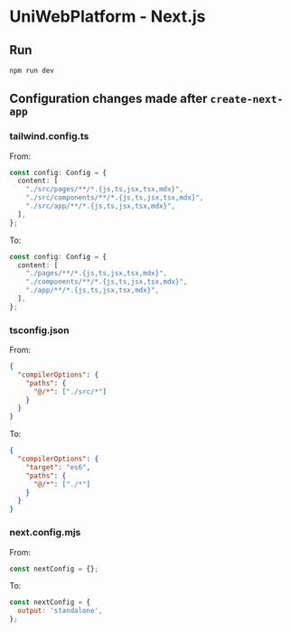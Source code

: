 # UniWebPlatform - Next.js

## Run

```bash
npm run dev
```

## Configuration changes made after `create-next-app`

### tailwind.config.ts

From:

```ts
const config: Config = {
  content: [
    "./src/pages/**/*.{js,ts,jsx,tsx,mdx}",
    "./src/components/**/*.{js,ts,jsx,tsx,mdx}",
    "./src/app/**/*.{js,ts,jsx,tsx,mdx}",
  ],
};
```

To:

```ts
const config: Config = {
  content: [
    "./pages/**/*.{js,ts,jsx,tsx,mdx}",
    "./components/**/*.{js,ts,jsx,tsx,mdx}",
    "./app/**/*.{js,ts,jsx,tsx,mdx}",
  ],
};
```

### tsconfig.json

From:

```json
{
  "compilerOptions": {
    "paths": {
      "@/*": ["./src/*"]
    }
  }
}
```

To:

```json
{
  "compilerOptions": {
    "target": "es6",
    "paths": {
      "@/*": ["./*"]
    }
  }
}
```

### next.config.mjs

From:

```js
const nextConfig = {};
```

To:

```js
const nextConfig = {
  output: 'standalone',
};
```